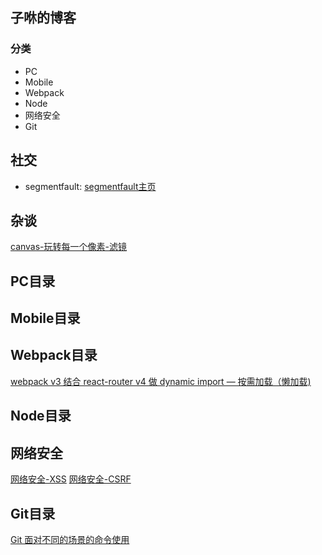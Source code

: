 子咻的博客
---
### 分类
 - PC
 - Mobile
 - Webpack
 - Node
 - 网络安全
 - Git

社交
----
- segmentfault: [segmentfault主页](https://segmentfault.com/u/killpigdao)

杂谈
---
[canvas-玩转每一个像素-滤镜](https://github.com/CodeLittlePrince/blog/issues/4)

PC目录
---

Mobile目录
---

Webpack目录
---
[webpack v3 结合 react-router v4 做 dynamic import — 按需加载（懒加载)](https://github.com/CodeLittlePrince/blog/issues/3)

Node目录
---

网络安全
---
[网络安全-XSS](https://github.com/CodeLittlePrince/blog/issues/2)
[网络安全-CSRF](https://github.com/CodeLittlePrince/blog/issues/6)

Git目录
---
[Git 面对不同的场景的命令使用](https://github.com/CodeLittlePrince/blog/issues/1)
